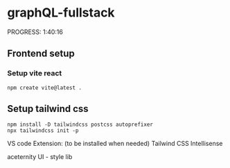 # graphQL-fullstack

PROGRESS: 1:40:16

## Frontend setup

### Setup vite react

`npm create vite@latest .`

## Setup tailwind css

`npm install -D tailwindcss postcss autoprefixer`
<br>
`npx tailwindcss init -p`

VS code Extension: (to be installed when needed)
Tailwind CSS Intellisense


aceternity UI - style lib
